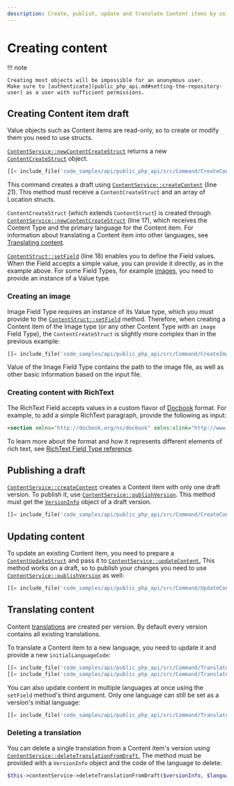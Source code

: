 ```yaml
---
description: Create, publish, update and translate Content items by using the PHP API.
---
```


# Creating content

!!! note

    Creating most objects will be impossible for an anonymous user.
    Make sure to [authenticate](public_php_api.md#setting-the-repository-user) as a user with sufficient permissions.

## Creating Content item draft

Value objects such as Content items are read-only, so to create or modify them you need to use structs.

[`ContentService::newContentCreateStruct`](https://github.com/ibexa/core/blob/main/src/contracts/Repository/ContentService.php#L533)
returns a new [`ContentCreateStruct`](https://github.com/ibexa/core/blob/main/src/contracts/Repository/Values/Content/ContentCreateStruct.php) object.

``` php hl_lines="2-3 5"
[[= include_file('code_samples/api/public_php_api/src/Command/CreateContentCommand.php', 57, 66) =]]
```

This command creates a draft using [`ContentService::createContent`](https://github.com/ibexa/core/blob/main/src/contracts/Repository/ContentService.php#L210) (line 21).
This method must receive a `ContentCreateStruct` and an array of Location structs.

`ContentCreateStruct` (which extends `ContentStruct`) is created through [`ContentService::newContentCreateStruct`](https://github.com/ibexa/core/blob/main/src/contracts/Repository/ContentService.php#L533) (line 17),
which receives the Content Type and the primary language for the Content item.
For information about translating a Content item into other languages, see [Translating content](#translating-content).

[`ContentStruct::setField`](https://github.com/ibexa/core/blob/main/src/contracts/Repository/Values/Content/ContentStruct.php#L32) (line 18) enables you to define the Field values.
When the Field accepts a simple value, you can provide it directly, as in the example above.
For some Field Types, for example [images](#creating-an-image), you need to provide an instance of a Value type.

### Creating an image

Image Field Type requires an instance of its Value type, which you must provide to the [`ContentStruct::setField`](https://github.com/ibexa/core/blob/main/src/contracts/Repository/Values/Content/ContentStruct.php#L32) method.
Therefore, when creating a Content item of the Image type (or any other Content Type with an `image` Field Type),
the `ContentCreateStruct` is slightly more complex than in the previous example:

``` php
[[= include_file('code_samples/api/public_php_api/src/Command/CreateImageCommand.php', 56, 67) =]]
```

Value of the Image Field Type contains the path to the image file, as well as other basic information
based on the input file.

### Creating content with RichText

The RichText Field accepts values in a custom flavor of [Docbook](https://github.com/docbook/wiki/wiki) format.
For example, to add a simple RichText paragraph, provide the following as input:

``` xml
<section xmlns="http://docbook.org/ns/docbook" xmlns:xlink="http://www.w3.org/1999/xlink" xmlns:ezxhtml="http://ez.no/xmlns/ezpublish/docbook/xhtml" xmlns:ezcustom="http://ez.no/xmlns/ezpublish/docbook/custom" version="5.0-variant ezpublish-1.0"><para>Description of your Content item.</para></section>
```

To learn more about the format and how it represents different elements of rich text, see
[RichText Field Type reference](field_types_reference/richtextfield.md#custom-docbook-format).

## Publishing a draft

[`ContentService::createContent`](https://github.com/ibexa/core/blob/main/src/contracts/Repository/ContentService.php#L210) creates a Content item with only one draft version.
To publish it, use [`ContentService::publishVersion`](https://github.com/ibexa/core/blob/main/src/contracts/Repository/ContentService.php#L343).
This method must get the [`VersionInfo`](https://github.com/ibexa/core/blob/main/src/contracts/Repository/Values/Content/VersionInfo.php) object of a draft version.

``` php
[[= include_file('code_samples/api/public_php_api/src/Command/CreateContentCommand.php', 68, 69) =]]
```

## Updating content

To update an existing Content item, you need to prepare a [`ContentUpdateStruct`](https://github.com/ibexa/core/blob/main/src/contracts/Repository/Values/Content/ContentUpdateStruct.php)
and pass it to [`ContentService::updateContent`.](https://github.com/ibexa/core/blob/main/src/contracts/Repository/ContentService.php#L320)
This method works on a draft, so to publish your changes you need to use [`ContentService::publishVersion`](https://github.com/ibexa/core/blob/main/src/contracts/Repository/ContentService.php#L343) as well:

``` php
[[= include_file('code_samples/api/public_php_api/src/Command/UpdateContentCommand.php', 47, 55) =]]
```

## Translating content

Content [translations](../guide/internationalization.md#language-versions) are created per version. By default every version contains all existing translations.

To translate a Content item to a new language, you need to update it and provide a new `initialLanguageCode`:

``` php
[[= include_file('code_samples/api/public_php_api/src/Command/TranslateContentCommand.php', 53, 58) =]]
[[= include_file('code_samples/api/public_php_api/src/Command/TranslateContentCommand.php', 63, 65) =]]
```

You can also update content in multiple languages at once using the `setField` method's third argument.
Only one language can still be set as a version's initial language:

``` php
[[= include_file('code_samples/api/public_php_api/src/Command/TranslateContentCommand.php', 60, 61) =]]
```

### Deleting a translation

You can delete a single translation from a Content item's version using [`ContentService::deleteTranslationFromDraft`.](https://github.com/ibexa/core/blob/main/src/contracts/Repository/ContentService.php#L499)
The method must be provided with a `VersionInfo` object and the code of the language to delete:

``` php
$this->contentService->deleteTranslationFromDraft($versionInfo, $language);
```
